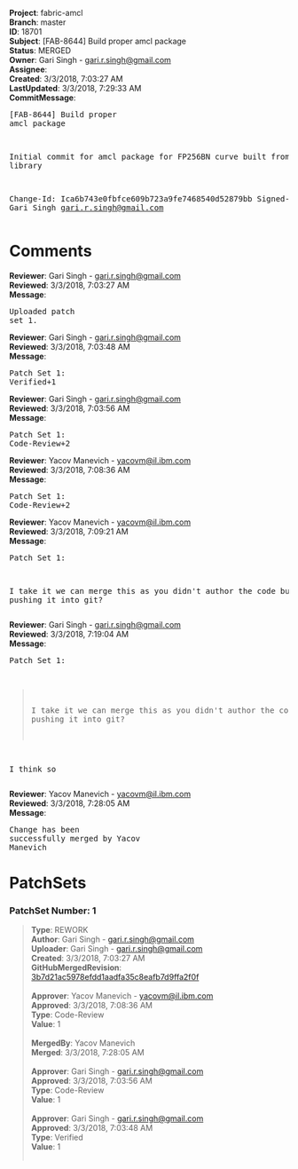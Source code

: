 <strong>Project</strong>: fabric-amcl<br><strong>Branch</strong>: master<br><strong>ID</strong>: 18701<br><strong>Subject</strong>: [FAB-8644] Build proper amcl package<br><strong>Status</strong>: MERGED<br><strong>Owner</strong>: Gari Singh - gari.r.singh@gmail.com<br><strong>Assignee</strong>:<br><strong>Created</strong>: 3/3/2018, 7:03:27 AM<br><strong>LastUpdated</strong>: 3/3/2018, 7:29:33 AM<br><strong>CommitMessage</strong>:<br><pre>[FAB-8644] Build proper amcl package

Initial commit for amcl package for
FP256BN curve built from the
https://github.com/milagro-crypto/amcl
library

Change-Id: Ica6b743e0fbfce609b723a9fe7468540d52879bb
Signed-off-by: Gari Singh <gari.r.singh@gmail.com>
</pre><h1>Comments</h1><strong>Reviewer</strong>: Gari Singh - gari.r.singh@gmail.com<br><strong>Reviewed</strong>: 3/3/2018, 7:03:27 AM<br><strong>Message</strong>: <pre>Uploaded patch set 1.</pre><strong>Reviewer</strong>: Gari Singh - gari.r.singh@gmail.com<br><strong>Reviewed</strong>: 3/3/2018, 7:03:48 AM<br><strong>Message</strong>: <pre>Patch Set 1: Verified+1</pre><strong>Reviewer</strong>: Gari Singh - gari.r.singh@gmail.com<br><strong>Reviewed</strong>: 3/3/2018, 7:03:56 AM<br><strong>Message</strong>: <pre>Patch Set 1: Code-Review+2</pre><strong>Reviewer</strong>: Yacov Manevich - yacovm@il.ibm.com<br><strong>Reviewed</strong>: 3/3/2018, 7:08:36 AM<br><strong>Message</strong>: <pre>Patch Set 1: Code-Review+2</pre><strong>Reviewer</strong>: Yacov Manevich - yacovm@il.ibm.com<br><strong>Reviewed</strong>: 3/3/2018, 7:09:21 AM<br><strong>Message</strong>: <pre>Patch Set 1:

I take it we can merge this as you didn't author the code but just pushing it into git?</pre><strong>Reviewer</strong>: Gari Singh - gari.r.singh@gmail.com<br><strong>Reviewed</strong>: 3/3/2018, 7:19:04 AM<br><strong>Message</strong>: <pre>Patch Set 1:

> I take it we can merge this as you didn't author the code but just
 > pushing it into git?

I think so</pre><strong>Reviewer</strong>: Yacov Manevich - yacovm@il.ibm.com<br><strong>Reviewed</strong>: 3/3/2018, 7:28:05 AM<br><strong>Message</strong>: <pre>Change has been successfully merged by Yacov Manevich</pre><h1>PatchSets</h1><h3>PatchSet Number: 1</h3><blockquote><strong>Type</strong>: REWORK<br><strong>Author</strong>: Gari Singh - gari.r.singh@gmail.com<br><strong>Uploader</strong>: Gari Singh - gari.r.singh@gmail.com<br><strong>Created</strong>: 3/3/2018, 7:03:27 AM<br><strong>GitHubMergedRevision</strong>: [3b7d21ac5978efdd1aadfa35c8eafb7d9ffa2f0f](https://github.com/hyperledger/fabric-amcl/commit/3b7d21ac5978efdd1aadfa35c8eafb7d9ffa2f0f)<br><br><strong>Approver</strong>: Yacov Manevich - yacovm@il.ibm.com<br><strong>Approved</strong>: 3/3/2018, 7:08:36 AM<br><strong>Type</strong>: Code-Review<br><strong>Value</strong>: 1<br><br><strong>MergedBy</strong>: Yacov Manevich<br><strong>Merged</strong>: 3/3/2018, 7:28:05 AM<br><br><strong>Approver</strong>: Gari Singh - gari.r.singh@gmail.com<br><strong>Approved</strong>: 3/3/2018, 7:03:56 AM<br><strong>Type</strong>: Code-Review<br><strong>Value</strong>: 1<br><br><strong>Approver</strong>: Gari Singh - gari.r.singh@gmail.com<br><strong>Approved</strong>: 3/3/2018, 7:03:48 AM<br><strong>Type</strong>: Verified<br><strong>Value</strong>: 1<br><br></blockquote>